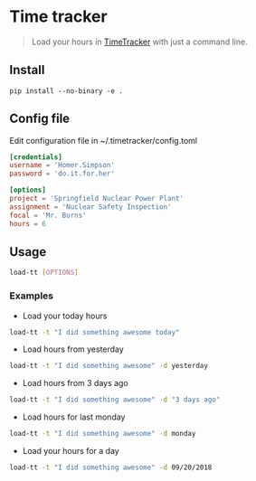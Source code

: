 # Time tracker

> Load your hours in [TimeTracker](https://timetracker.bairesdev.com) with just a command line.

## Install

    pip install --no-binary -e .

## Config file

Edit configuration file in ~/.timetracker/config.toml

```toml
[credentials]
username = 'Homer.Simpson'
password = 'do.it.for.her'

[options]
project = 'Springfield Nuclear Power Plant'
assignment = 'Nuclear Safety Inspection'
focal = 'Mr. Burns'
hours = 6
```

## Usage

```bash
load-tt [OPTIONS]
```

### Examples

* Load your today hours

```bash
load-tt -t "I did something awesome today"
```

* Load hours from yesterday

```bash
load-tt -t "I did something awesome" -d yesterday
```

* Load hours from 3 days ago

```bash
load-tt -t "I did something awesome" -d "3 days ago"
```

* Load hours for last monday

```bash
load-tt -t "I did something awesome" -d monday
```

* Load your hours for a day

```bash
load-tt -t "I did something awesome" -d 09/20/2018
```